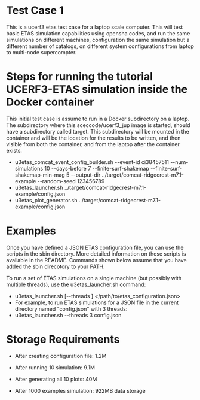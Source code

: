 # Test Case 1
This is a ucerf3 etas test case for a laptop scale computer. 
This will test basic ETAS simulation capabilities using opensha codes, and run the same simulations on different machines, configuration the same simulation but a different number of catalogs, on different system configurations from laptop to multi-node supercompter.

# Steps for running the tutorial UCERF3-ETAS simulation inside the Docker container
This initial test case is assume to run in a Docker subdirectory on a laptop. The subdirectory where this sceccode/ucerf3_jup image is started, should have a subdirectory called target. This subdirectory will be mounted in the container and will be the location for the results to be written, and then visible from both the container, and from the laptop after the container exists.
* u3etas_comcat_event_config_builder.sh --event-id ci38457511 --num-simulations 10 --days-before 7 --finite-surf-shakemap --finite-surf-shakemap-min-mag 5 --output-dir ../target/comcat-ridgecrest-m7.1-example --random-seed 123456789
* u3etas_launcher.sh ../target/comcat-ridgecrest-m7.1-example/config.json
* u3etas_plot_generator.sh ../target/comcat-ridgecrest-m7.1-example/config.json

# Examples

Once you have defined a JSON ETAS configuration file, you can use the scripts in the sbin directory. More detailed information on these scripts is available in the README. Commands shown below assume that you have added the sbin direcotory to your PATH.

To run a set of ETAS simulations on a single machine (but possibly with multiple threads), use the u3etas_launcher.sh command:
* u3etas_launcher.sh [--threads <num-threads>] </path/to/etas_configuration.json>
* For example, to run ETAS simulations for a JSON file in the current directory named "config.json" with 3 threads:
* u3etas_launcher.sh --threads 3 config.json

# Storage Requirements

* After creating configuration file: 1.2M
* After running 10 simulation: 9.1M
* After generating all 10 plots: 40M

* After 1000 examples simulation: 922MB data storage
  
